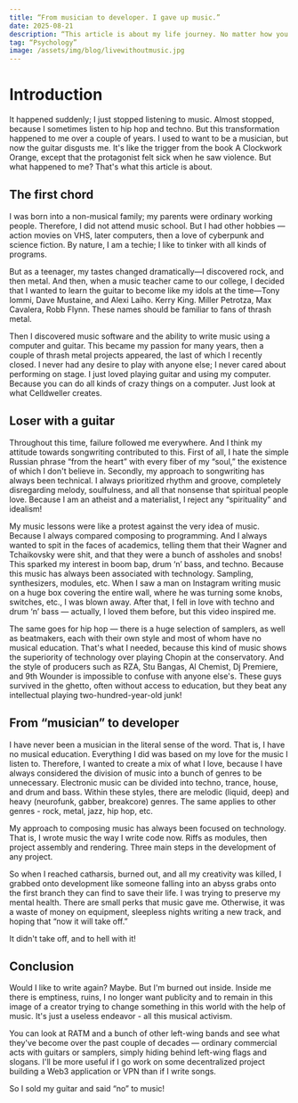 ```yaml
---
title: “From musician to developer. I gave up music.”
date: 2025-08-21
description: “This article is about my life journey. No matter how you look at it, if you're a techie, it's with you forever.”
tag: “Psychology”
image: /assets/img/blog/livewithoutmusic.jpg
---
```


# Introduction

It happened suddenly; I just stopped listening to music. Almost stopped, because I sometimes listen to hip hop and techno. But this transformation happened to me over a couple of years. I used to want to be a musician, but now the guitar disgusts me. It's like the trigger from the book A Clockwork Orange, except that the protagonist felt sick when he saw violence. But what happened to me? That's what this article is about.

## The first chord

I was born into a non-musical family; my parents were ordinary working people. Therefore, I did not attend music school. But I had other hobbies — action movies on VHS, later computers, then a love of cyberpunk and science fiction. By nature, I am a techie; I like to tinker with all kinds of programs.

But as a teenager, my tastes changed dramatically—I discovered rock, and then metal. And then, when a music teacher came to our college, I decided that I wanted to learn the guitar to become like my idols at the time—Tony Iommi, Dave Mustaine, and Alexi Laiho. Kerry King. Miller Petrotza, Max Cavalera, Robb Flynn. These names should be familiar to fans of thrash metal.

Then I discovered music software and the ability to write music using a computer and guitar. This became my passion for many years, then a couple of thrash metal projects appeared, the last of which I recently closed. I never had any desire to play with anyone else; I never cared about performing on stage. I just loved playing guitar and using my computer. Because you can do all kinds of crazy things on a computer. Just look at what Celldweller creates.

## Loser with a guitar

Throughout this time, failure followed me everywhere. And I think my attitude towards songwriting contributed to this. First of all, I hate the simple Russian phrase “from the heart” with every fiber of my “soul,” the existence of which I don't believe in. Secondly, my approach to songwriting has always been technical. I always prioritized rhythm and groove, completely disregarding melody, soulfulness, and all that nonsense that spiritual people love. Because I am an atheist and a materialist, I reject any “spirituality” and idealism!

My music lessons were like a protest against the very idea of music. Because I always compared composing to programming. And I always wanted to spit in the faces of academics, telling them that their Wagner and Tchaikovsky were shit, and that they were a bunch of assholes and snobs! This sparked my interest in boom bap, drum ‘n’ bass, and techno. Because this music has always been associated with technology. Sampling, synthesizers, modules, etc. When I saw a man on Instagram writing music on a huge box covering the entire wall, where he was turning some knobs, switches, etc., I was blown away. After that, I fell in love with techno and drum ‘n’ bass — actually, I loved them before, but this video inspired me.

The same goes for hip hop — there is a huge selection of samplers, as well as beatmakers, each with their own style and most of whom have no musical education. That's what I needed, because this kind of music shows the superiority of technology over playing Chopin at the conservatory. And the style of producers such as RZA, Stu Bangas, Al Chemist, Dj Premiere, and 9th Wounder is impossible to confuse with anyone else's. These guys survived in the ghetto, often without access to education, but they beat any intellectual playing two-hundred-year-old junk!

## From “musician” to developer

I have never been a musician in the literal sense of the word. That is, I have no musical education. Everything I did was based on my love for the music I listen to. Therefore, I wanted to create a mix of what I love, because I have always considered the division of music into a bunch of genres to be unnecessary. Electronic music can be divided into techno, trance, house, and drum and bass. Within these styles, there are melodic (liquid, deep) and heavy (neurofunk, gabber, breakcore) genres. The same applies to other genres - rock, metal, jazz, hip hop, etc.

My approach to composing music has always been focused on technology. That is, I wrote music the way I write code now. Riffs as modules, then project assembly and rendering. Three main steps in the development of any project.

So when I reached catharsis, burned out, and all my creativity was killed, I grabbed onto development like someone falling into an abyss grabs onto the first branch they can find to save their life. I was trying to preserve my mental health. There are small perks that music gave me. Otherwise, it was a waste of money on equipment, sleepless nights writing a new track, and hoping that “now it will take off.”

It didn't take off, and to hell with it!

## Conclusion

Would I like to write again? Maybe. But I'm burned out inside. Inside me there is emptiness, ruins, I no longer want publicity and to remain in this image of a creator trying to change something in this world with the help of music. It's just a useless endeavor - all this musical activism.

You can look at RATM and a bunch of other left-wing bands and see what they've become over the past couple of decades — ordinary commercial acts with guitars or samplers, simply hiding behind left-wing flags and slogans. I'll be more useful if I go work on some decentralized project building a Web3 application or VPN than if I write songs.

So I sold my guitar and said “no” to music!
